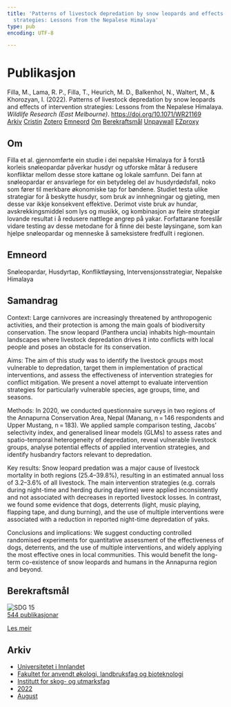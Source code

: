 ```yaml
---
title: 'Patterns of livestock depredation by snow leopards and effects of intervention
  strategies: Lessons from the Nepalese Himalaya'
type: pub
encoding: UTF-8

---
```

<h1>Publikasjon</h1>
<article id="csl-bib-container-VWFJ2SEI" class="csl-bib-container">
  <div class="csl-bib-body"> <div class="csl-entry">Filla, M., Lama, R. P., Filla, T., Heurich, M. D., Balkenhol, N., Waltert, M., &#38; Khorozyan, I. (2022). Patterns of livestock depredation by snow leopards and effects of intervention strategies: Lessons from the Nepalese Himalaya. <i>Wildlife Research (East Melbourne)</i>. <a href="https://doi.org/10.1071/WR21169">https://doi.org/10.1071/WR21169</a></div> </div>
  <div class="csl-bib-buttons">
    <a href="#taxonomy-article-VWFJ2SEI" alt="archive" class="csl-bib-button">Arkiv</a>
    <a href="https://app.cristin.no/results/show.jsf?id=2046669" alt="Cristin" class="csl-bib-button">Cristin</a>
    <a href="http://zotero.org/groups/5881554/items/VWFJ2SEI" alt="Zotero" class="csl-bib-button">Zotero</a>
    <a href="#keywords-article-VWFJ2SEI" alt="keywords" class="csl-bib-button">Emneord</a>
    <a href="#about-article-VWFJ2SEI" alt="about_pub" class="csl-bib-button">Om</a>
    <a href="#sdg-article-VWFJ2SEI" alt="sdg" class="csl-bib-button">Berekraftsmål</a>
    <a href="https://www.publish.csiro.au/wr/pdf/WR21169" alt="Unpaywall" class="csl-bib-button">Unpaywall</a>
    <a href="https://www.publish.csiro.au/wr/pdf/WR21169" alt="EZproxy" class="csl-bib-button">EZproxy</a>
  </div>
  <div id="csl-bib-meta-container-VWFJ2SEI"></div>
</article>
<div id="csl-bib-meta-VWFJ2SEI" class="csl-bib-meta">
  <article id="about-article-VWFJ2SEI" class="about_pub-article">
    <h1>Om</h1>
    Filla et al. gjennomførte ein studie i dei nepalske Himalaya for å forstå korleis snøleopardar påverkar husdyr og utforske måtar å redusere konfliktar mellom desse store kattane og lokale samfunn. Dei fann at snøleopardar er ansvarlege for ein betydeleg del av husdyrdødsfall, noko som fører til merkbare økonomiske tap for bøndene. Studiet testa ulike strategiar for å beskytte husdyr, som bruk av innhegningar og gjeting, men desse var ikkje konsekvent effektive. Derimot viste bruk av hundar, avskrekkingsmiddel som lys og musikk, og kombinasjon av fleire strategiar lovande resultat i å redusere nattlege angrep på yakar. Forfattarane foreslår vidare testing av desse metodane for å finne dei beste løysingane, som kan hjelpe snøleopardar og menneske å sameksistere fredfullt i regionen.
  </article>
  <article id="keywords-article-VWFJ2SEI" class="keywords-article">
    <h1>Emneord</h1>
    Snøleopardar, Husdyrtap, Konfliktløysing, Intervensjonsstrategiar, Nepalske Himalaya
  </article>
  <article id="abstract-article-VWFJ2SEI" class="abstract-article">
    <h1>Samandrag</h1>
    Context: 
Large carnivores are increasingly threatened by anthropogenic activities, and their protection is among the main goals of biodiversity conservation. The snow leopard (Panthera uncia) inhabits high-mountain landscapes where livestock depredation drives it into conflicts with local people and poses an obstacle for its conservation. 
 
Aims: 
The aim of this study was to identify the livestock groups most vulnerable to depredation, target them in implementation of practical interventions, and assess the effectiveness of intervention strategies for conflict mitigation. We present a novel attempt to evaluate intervention strategies for particularly vulnerable species, age groups, time, and seasons. 
 
Methods: 
In 2020, we conducted questionnaire surveys in two regions of the Annapurna Conservation Area, Nepal (Manang, n = 146 respondents and Upper Mustang, n = 183). We applied sample comparison testing, Jacobs’ selectivity index, and generalised linear models (GLMs) to assess rates and spatio-temporal heterogeneity of depredation, reveal vulnerable livestock groups, analyse potential effects of applied intervention strategies, and identify husbandry factors relevant to depredation. 
 
Key results: 
Snow leopard predation was a major cause of livestock mortality in both regions (25.4–39.8%), resulting in an estimated annual loss of 3.2–3.6% of all livestock. The main intervention strategies (e.g. corrals during night-time and herding during daytime) were applied inconsistently and not associated with decreases in reported livestock losses. In contrast, we found some evidence that dogs, deterrents (light, music playing, flapping tape, and dung burning), and the use of multiple interventions were associated with a reduction in reported night-time depredation of yaks. 
 
Conclusions and implications: 
We suggest conducting controlled randomised experiments for quantitative assessment of the effectiveness of dogs, deterrents, and the use of multiple interventions, and widely applying the most effective ones in local communities. This would benefit the long-term co-existence of snow leopards and humans in the Annapurna region and beyond.
  </article>
  <article id="sdg-article-VWFJ2SEI" class="sdg-article">
    <h1>Berekraftsmål</h1>
    <div class="sdg-container"><div id="sdg15" class="sdg">
        <img src="{{< params subfolder >}}images/sdg/sdg15_nn.png" class="image" alt="SDG 15">
        <div class="sdg-overlay">
          <a href="{{< params subfolder >}}nn/archive/?sdg=15#archive" class="sdg-publication-count"><span>544</span> publikasjonar</a>
          <p><a href="https://fn.no/om-fn/fns-baerekraftsmaal/livet-paa-land?lang=nno-NO" class="sdg-read-more">Les meir</a></p>
        </div>
      </div></div>
  </article>
  <article id="taxonomy-article-VWFJ2SEI" class="taxonomy-article">
    <h1>Arkiv</h1>
    <ul>
      <li><a href="{{< params subfolder >}}nn/archive/?key=3DCRN523">Universitetet i Innlandet</a></li>
      <li><a href="{{< params subfolder >}}nn/archive/?key=T77LXH6D">Fakultet for anvendt økologi, landbruksfag og bioteknologi</a></li>
      <li><a href="{{< params subfolder >}}nn/archive/?key=7TRARPE3">Institutt for skog- og utmarksfag</a></li>
      <li><a href="{{< params subfolder >}}nn/archive/?key=H9K9UC39">2022</a></li>
      <li><a href="{{< params subfolder >}}nn/archive/?key=V5T9MSBV">August</a></li>
    </ul>
  </article>
</div>
